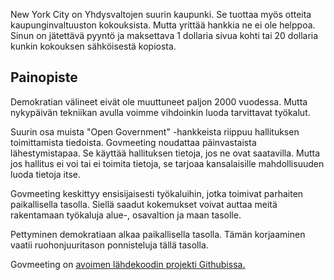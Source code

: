 
<p> New York City on Yhdysvaltojen suurin kaupunki. Se tuottaa myös otteita kaupunginvaltuuston kokouksista. Mutta yrittää hankkia ne ei ole helppoa. Sinun on jätettävä pyyntö ja maksettava 1 dollaria sivua kohti tai 20 dollaria kunkin kokouksen sähköisestä kopiosta. </p>
<h2> Painopiste </h2>
<p> Demokratian välineet eivät ole muuttuneet paljon 2000 vuodessa. Mutta nykypäivän tekniikan avulla voimme vihdoinkin luoda tarvittavat työkalut. </p>

<p> Suurin osa muista "Open Government" -hankkeista riippuu hallituksen toimittamista tiedoista. Govmeeting noudattaa päinvastaista lähestymistapaa. Se käyttää hallituksen tietoja, jos ne ovat saatavilla. Mutta jos hallitus ei voi tai ei toimita tietoja, se tarjoaa kansalaisille mahdollisuuden luoda tietoja itse. </p>

<p> Govmeeting keskittyy ensisijaisesti työkaluihin, jotka toimivat parhaiten paikallisella tasolla. Siellä saadut kokemukset voivat auttaa meitä rakentamaan työkaluja alue-, osavaltion ja maan tasolle. </p>

<p> Pettyminen demokratiaan alkaa paikallisella tasolla. Tämän korjaaminen vaatii ruohonjuuritason ponnisteluja tällä tasolla. </p>

<p> Govmeeting on <a href="https://github.com/govmeeting/govmeeting">avoimen lähdekoodin projekti Githubissa.</a> </p>
